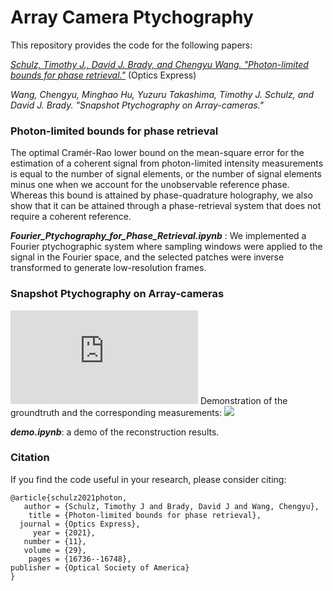 # Array Camera Ptychography

This repository provides the code for the following papers:

[*Schulz, Timothy J., David J. Brady, and Chengyu Wang. "Photon-limited bounds for phase retrieval."*](https://doi.org/10.1364/OE.425796) (Optics Express)

*Wang, Chengyu, Minghao Hu, Yuzuru Takashima, Timothy J. Schulz, and David J. Brady. "Snapshot Ptychography on Array-cameras."*

### Photon-limited bounds for phase retrieval
The optimal Cramér-Rao lower bound on the mean-square error for the estimation of a coherent signal from photon-limited intensity measurements is equal to the number of signal elements, or the number of signal elements minus one when we account for the unobservable reference phase. Whereas this bound is attained by phase-quadrature holography, we also show that it can be attained through a phase-retrieval system that does not require a coherent reference. 

***Fourier_Ptychography_for_Phase_Retrieval.ipynb*** : We implemented a Fourier ptychographic system where sampling windows were applied to the signal in the Fourier space, and the selected patches were inverse transformed to generate low-resolution frames. 

### Snapshot Ptychography on Array-cameras

![](https://github.com/djbradyAtOpticalSciencesArizona/arrayCameraFourierPtychography/blob/main/proto_system.pdf)
Demonstration of the groundtruth and the corresponding measurements:
![](https://github.com/djbradyAtOpticalSciencesArizona/arrayCameraFourierPtychography/blob/main/sample_measurement.gif)

***demo.ipynb***: a demo of the reconstruction results.

### Citation
If you find the code useful in your research, please consider citing:

    @article{schulz2021photon,
       author = {Schulz, Timothy J and Brady, David J and Wang, Chengyu},
        title = {Photon-limited bounds for phase retrieval},
      journal = {Optics Express},
         year = {2021},
       number = {11},
       volume = {29},
        pages = {16736--16748},
    publisher = {Optical Society of America}
    }
    

